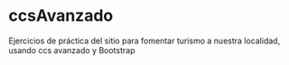# ccsAvanzado
Ejercicios de práctica del sitio para fomentar turismo a nuestra localidad, usando ccs avanzado y Bootstrap
